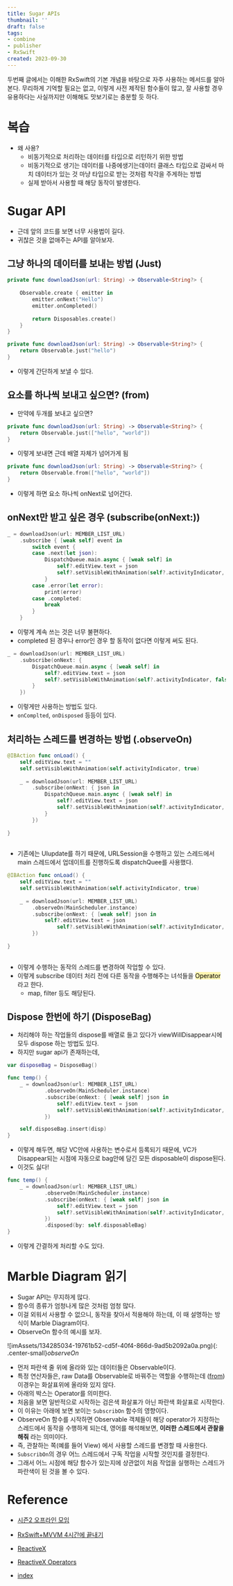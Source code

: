 ```yaml
---
title: Sugar APIs
thumbnail: ''
draft: false
tags:
- combine
- publisher
- RxSwift
created: 2023-09-30
---
```


두번째 글에서는 이해한 RxSwift의 기본 개념을 바탕으로 자주 사용하는 메서드를 알아본다. 무리하게 기억할 필요는 없고, 이렇게 사전 제작된 함수들이 많고, 잘 사용할 경우 유용하다는 사실까지만 이해해도 맛보기로는 충분할 듯 하다.

# 복습

* 왜 사용?
  * 비동기적으로 처리하는 데이터를 타입으로 리턴하기 위한 방법
  * 비동기적으로 생기는 데이터를 나중에생기는데이터 클래스 타입으로 감싸서 마치 데이터가 있는 것 마냥 타입으로 받는 것처럼 착각을 주게하는 방법
  * 실제 받아서 사용할 때 해당 동작이 발생한다.

# Sugar API

* 근데 앞의 코드를 보면 너무 사용법이 길다.
* 귀찮은 것을 없애주는 API를 알아보자.

## 그냥 하나의 데이터를 보내는 방법 (Just)

````swift
private func downloadJson(url: String) -> Observable<String?> {
        
    Observable.create { emitter in
        emitter.onNext("Hello")
        emitter.onCompleted()
        
        return Disposables.create()
    }
}
````

````swift
private func downloadJson(url: String) -> Observable<String?> {
    return Observable.just("hello")
}
````

* 이렇게 간단하게 보낼 수 있다.

## 요소를 하나씩 보내고 싶으면? (from)

* 만약에 두개를 보내고 싶으면?

````swift
private func downloadJson(url: String) -> Observable<String?> {
    return Observable.just(["hello", "world"])
}
````

* 이렇게 보내면 근데 배열 자체가 넘어가게 됨

````swift
private func downloadJson(url: String) -> Observable<String?> {
    return Observable.from(["hello", "world"])
}
````

* 이렇게 하면 요소 하나씩 onNext로 넘어간다.

## onNext만 받고 싶은 경우 (subscribe(onNext:))

````swift
_ = downloadJson(url: MEMBER_LIST_URL)
    .subscribe { [weak self] event in
        switch event {
        case .next(let json):
            DispatchQueue.main.async { [weak self] in
                self?.editView.text = json
                self?.setVisibleWithAnimation(self?.activityIndicator, false)
            }
        case .error(let error):
            print(error)
        case .completed:
            break
        }
    }
````

* 이렇게 계속 쓰는 것은 너무 불편하다.
* completed 된 경우나 error인 경우 할 동작이 없다면 이렇게 써도 된다.

````swift
_ = downloadJson(url: MEMBER_LIST_URL)
    .subscribe(onNext: {
        DispatchQueue.main.async { [weak self] in
            self?.editView.text = json
            self?.setVisibleWithAnimation(self?.activityIndicator, false)
        }
    })
````

* 이렇게만 사용하는 방법도 있다.
* `onComplted`, `onDisposed` 등등이 있다.

## 처리하는 스레드를 변경하는 방법 (.observeOn)

````swift
@IBAction func onLoad() {
    self.editView.text = ""
    self.setVisibleWithAnimation(self.activityIndicator, true)
    
    _ = downloadJson(url: MEMBER_LIST_URL)
        .subscribe(onNext: { json in
            DispatchQueue.main.async { [weak self] in
                self?.editView.text = json
                self?.setVisibleWithAnimation(self?.activityIndicator, false)
            }
        })
    
}
    
````

* 기존에는 UIupdate를 하기 때문에, URLSession을 수행하고 있는 스레드에서 main 스레드에서 업데이트를 진행하도록 dispatchQuee를 사용했다.

````swift
@IBAction func onLoad() {
    self.editView.text = ""
    self.setVisibleWithAnimation(self.activityIndicator, true)
    
    _ = downloadJson(url: MEMBER_LIST_URL)
        .observeOn(MainScheduler.instance)
        .subscribe(onNext: { [weak self] json in
            self?.editView.text = json
                self?.setVisibleWithAnimation(self?.activityIndicator, false)
        })
    
}
    
````

* 이렇게 수행하는 동작의 스레드를 변경하여 작업할 수 있다.
* 이렇게 subscribe 데이터 처리 전에 다른 동작을 수행해주는 녀석들을 <mark style='background-color: #fff5b1'> Operator </mark> 라고 한다.
  * map, filter 등도 해당된다.

## Dispose 한번에 하기 (DisposeBag)

* 처리해야 하는 작업들의 dispose를 배열로 들고 있다가 viewWillDisappear시에 모두 dispose 하는 방법도 있다.
* 하지만 sugar api가 존재하는데, 

````swift
var disposeBag = DisposeBag()

func temp() {
    _ = downloadJson(url: MEMBER_LIST_URL)
            .observeOn(MainScheduler.instance)
            .subscribe(onNext: { [weak self] json in
                self?.editView.text = json
                self?.setVisibleWithAnimation(self?.activityIndicator, false)
            })

    self.disposeBag.insert(disp)
}
````

* 이렇게 해두면, 해당 VC안에 사용하는 변수로서 등록되기 때문에, VC가 Disappear되는 시점에 자동으로 bag안에 담긴 모든 disposable이 dispose된다.
* 이것도 싫다!

````swift
func temp() {
    _ = downloadJson(url: MEMBER_LIST_URL)
            .observeOn(MainScheduler.instance)
            .subscribe(onNext: { [weak self] json in
                self?.editView.text = json
                self?.setVisibleWithAnimation(self?.activityIndicator, false)
            })
            .disposed(by: self.disposableBag)
}
````

* 이렇게 간결하게 처리할 수도 있다.

# Marble Diagram 읽기

* Sugar API는 무지하게 많다.
* 함수의 종류가 엄청나게 많은 것처럼 엄청 많다.
* 이걸 외워서 사용할 수 없으니, 동작을 찾아서 적용해야 하는데, 이 때 설명하는 방식이 Marble Diagram이다.
* ObserveOn 함수의 예시를 보자.

![imAssets/134285034-19761b52-cd5f-40f4-866d-9ad5b2092a0a.png){: .center-small}*observeOn*

* 먼저 파란색 줄 위에 올라와 있는 데이터들은 Observable이다.
* 특정 연산자들은, raw Data를 Observable로 바꿔주는 역할을 수행하는데 ([from](http://reactivex.io/documentation/operators/from.html)) 이경우는 화살표위에 올라와 있지 않다.
* 아래의 박스는 Operator를 의미한다.
* 처음을 보면 일반적으로 시작하는 검은색 화살표가 아닌 파란색 화살표로 시작한다.
* 이 이유는 아래에 보면 보이는 `SubscribOn` 함수의 영향이다.
* ObserveOn 함수를 시작하면 Observable 객체들이 해당 operator가 지정하는 스레드에서 동작을 수행하게 되는데, 영어를 해석해보면, **이러한 스레드에서 관찰을 해줘** 라는 의미이다.
* 즉, 관찰하는 쪽(예를 들어 View) 에서 사용할 스레드를 변경할 때 사용한다.
* `SubscribOn`의 경우 어느 스레드에서 구독 작업을 시작할 것인지를 결정한다.
* 그래서 어느 시점에 해당 함수가 있는지에 상관없이 처음 작업을 실행하는 스레드가 파란색이 된 것을 볼 수 있다.

# Reference

* [시즌2 오프라인 모임](https://www.youtube.com/watch?v=iHKBNYMWd5I&t=3963s)
* [RxSwift+MVVM 4시간에 끝내기](https://github.com/iamchiwon/RxSwift_In_4_Hours)
* [ReactiveX](http://reactivex.io/)
* [ReactiveX Operators](http://reactivex.io/documentation/operators.html)

* [index](Development/iOS/Combine/index.md)
